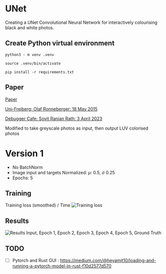# UNet
Creating a UNet Convolutional Neural Network for interactively colourising black and white photos.

## Create Python virtual environment
```python3 - m venv .venv```

```source .venv/bin/activate```

```pip install -r requirements.txt```

## Paper
[Paper](paper/1505.04597v1.pdf)

[Uni-Freiberg: Olaf Ronneberger: 18 May 2015](https://lmb.informatik.uni-freiburg.de/people/ronneber/u-net/)

[Debugger Cafe: Sovit Ranjan Rath: 3 April 2023](https://debuggercafe.com/unet-from-scratch-using-pytorch/)

Modified to take greyscale photos as input, then output LUV colorised photos

# Version 1
- No BatchNorm
- Image input and targets Normalized: $\mu$: 0.5, $\sigma$ 0.25 
- Epochs: 5

## Training
Training loss (smoothed) / Time
![Training loss](<runs/Pasted image.png>)

## Results
![Results](examples/_combined_img.png)
Input, Epoch 1, Epoch 2, Epoch 3, Epoch 4, Epoch 5, Ground Truth

## TODO
- [ ] Pytorch and Rust GUI : https://medium.com/@heyamit10/loading-and-running-a-pytorch-model-in-rust-f10d2577d570